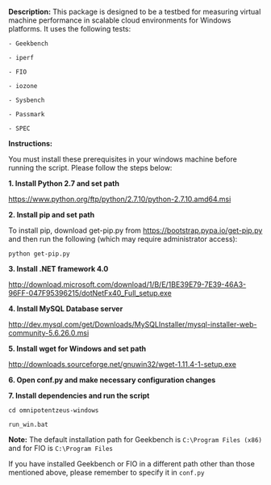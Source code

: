 **Description:** This package is designed to be a testbed for measuring virtual machine performance in scalable cloud environments for Windows platforms. It uses the following tests:

```- Geekbench```

```- iperf```

```- FIO```

```- iozone```

```- Sysbench```

```- Passmark```

```- SPEC```

**Instructions:**

You must install these prerequisites in your windows machine before running the script. Please follow the steps below:

**1. Install Python 2.7 and set path**

https://www.python.org/ftp/python/2.7.10/python-2.7.10.amd64.msi

**2. Install pip and set path**

To install pip, download get-pip.py from https://bootstrap.pypa.io/get-pip.py and then run the following (which may require administrator access):

```python get-pip.py```

**3. Install .NET framework 4.0**

http://download.microsoft.com/download/1/B/E/1BE39E79-7E39-46A3-96FF-047F95396215/dotNetFx40_Full_setup.exe

**4. Install MySQL Database server**

http://dev.mysql.com/get/Downloads/MySQLInstaller/mysql-installer-web-community-5.6.26.0.msi

**5. Install wget for Windows and set path**

http://downloads.sourceforge.net/gnuwin32/wget-1.11.4-1-setup.exe

**6. Open conf.py and make necessary configuration changes**

**7. Install dependencies and run the script**

```cd omnipotentzeus-windows```

```run_win.bat```

**Note:** The default installation path for Geekbench is ```C:\Program Files (x86)``` and for FIO is ```C:\Program Files```

If you have installed Geekbench or FIO in a different path other than those mentioned above, please remember to specify it in ```conf.py```